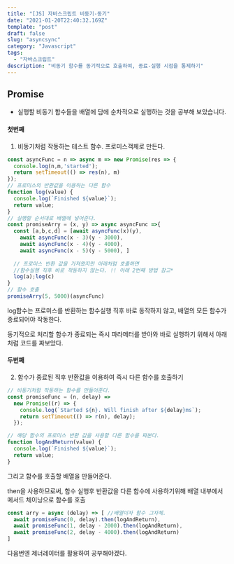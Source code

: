 ```yaml
---
title: "[JS] 자바스크립트 비동기-동기"
date: "2021-01-20T22:40:32.169Z"
template: "post"
draft: false
slug: "asyncsync"
category: "Javascript"
tags:
  - "자바스크립트"
description: "비동기 함수를 동기적으로 호출하여, 종료-실행 시점을 통제하기"
---
```

 ## Promise
 - 실행할 비동기 함수들을 배열에 담에 순차적으로 실행하는 것을 공부해 보았습니다.

#### 첫번째

1. 비동기처럼 작동하는 테스트 함수. 프로미스객체로 만든다.

``` javascript
const asyncFunc = n => async m => new Promise(res => {
  console.log(n,m,'started');
  return setTimeout(() => res(n), m)
});
// 프로미스의 반환값을 이용하는 다른 함수
function log(value) {
  console.log(`Finished ${value}`);
  return value;
}
// 실행할 순서대로 배열에 넣어준다.
const promiseArry = (x, y) => async asyncFunc =>{
  const [a,b,c,d] = [await asyncFunc(x)(y), 
    await asyncFunc(x - 3)(y - 3000), 
    await asyncFunc(x - 4)(y - 4000), 
    await asyncFunc(x - 5)(y - 5000), ]
  
  // 프로미스 반환 값을 가져왔지만 아래처럼 호출하면 
  //함수실행 직후 바로 작동하지 않는다. !! 아래 2번째 방법 참고*
  log(a);log(c)
}
// 함수 호출
promiseArry(5, 5000)(asyncFunc)

```

log함수는 프로미스를 반환하는 함수실행 직후 바로 동작하지 않고, 
배열의 모든 함수가 종료되어야 작동한다.

동기적으로 처리할 함수가 종료되는 즉시 파라메터를 받아와
바로 실행하기 위해서 아래처럼 코드를 짜보았다.


#### 두번째

2. 함수가 종료된 직후 반환값을 이용하여 즉시 다른 함수를 호출하기
``` javascript
// 비동기처럼 작동하는 함수를 만들어준다.
const promiseFunc = (n, delay) =>
  new Promise((r) => {
    console.log(`Started ${n}. Will finish after ${delay}ms`);
    return setTimeout(() => r(n), delay);
  });

// 해당 함수의 프로미스 반환 값을 사용할 다른 함수를 짜본다.
function logAndReturn(value) {
  console.log(`Finished ${value}`);
  return value;
}
```

그리고 함수를 호출할 배열을 만들어준다.

then을 사용하므로써, 함수 실행후 반환값을 다른 함수에 사용하기위해
배열 내부에서 메서드 체이닝으로 함수를 호출
``` javascript
const arry = async (delay) => [ //배열이자 함수 그자체.
  await promiseFunc(0, delay).then(logAndReturn),  
  await promiseFunc(1, delay - 2000).then(logAndReturn),
  await promiseFunc(2, delay - 4000).then(logAndReturn)
]
```

다음번엔 제너레이터를 활용하여 공부해야겠다.